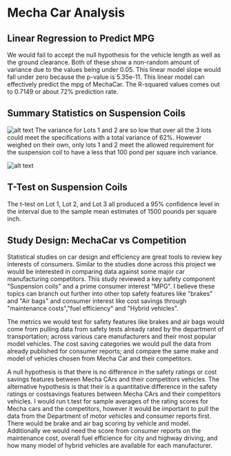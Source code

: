 # Mecha Car Analysis

## Linear Regression to Predict MPG
We would fail to accept the null hypothesis for the vehicle length as well as the ground clearance.  Both of these show a non-random amount of variance due to the values being under 0.05.  This linear model slope would fall under zero because the p-value is 5.35e-11.  This linear model can effectively predict the mpg of MechaCar.  The R-squared values comes out to 0.7149 or about 72% prediction rate.  

## Summary Statistics on Suspension Coils

![alt text](https://https://github.com/Jjhayes1213/mecha_car/blob/main/total_summary.png/image.png?raw=true)
The variance for Lots 1 and 2 are so low that over all the 3 lots could meet the specifications with a total variance of 62%.  However weighed on their own, only lots 1 and 2 meet the allowed requirement for the suspension coil to have a less that 100 pond per square inch variance.

![alt text](https://https://github.com/Jjhayes1213/mecha_car/blob/main/lot_summary.png/image.png?raw=true)


## T-Test on Suspension Coils
The t-test on Lot 1, Lot 2, and Lot 3 all produced a 95% confidence level in the interval due to the sample mean estimates of 1500 pounds per square inch.

## Study Design:  MechaCar vs Competition
Statistical studies on car design and efficiency are great tools to review key interests of consumers.  Similar to the studies done across this project we would be interested in comparing data against some major car manufacturing competitors.  This study reviewed a key safety component "Suspension coils" and a prime consumer interest "MPG".  I believe these topics can branch out further into other top safety features like "brakes" and "Air bags" and consumer interest like cost savings through "maintenance costs","fuel efficiency" and "Hybrid vehicles".

The metrics we would test for safety features like brakes and air bags would come from pulling data from safety tests already rated by the department of transportation; across various care manufacturers and their most popular model vehicles.
The cost saving categories we would pull the data from already published for consumer reports; and compare the same make and model of vehicles chosen from Mecha Car and their competitors.

A null hypothesis is that there is no difference in the safety ratings or cost savings features between Mecha CArs and their competitors vehicles.  The alternative hypothesis is that their is a quantitative difference in the safety ratings or costsavings features between Mecha CArs and their competitors vehicles.  I would run t.test for sample averages of the rating scores for Mecha cars and the competitors, however it would be important to pull the data from the Department of motor vehicles and consumer reports first.  There would be brake and air bag scoring by vehicle and model.  Additionally we would need the score from consumer reports on the maintenance cost, overall fuel efficience for city and highway driving, and how many model of hybrid vehicles are available for each manufacturer.